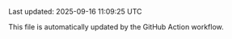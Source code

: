 Last updated: 2025-09-16 11:09:25 UTC

This file is automatically updated by the GitHub Action workflow.

